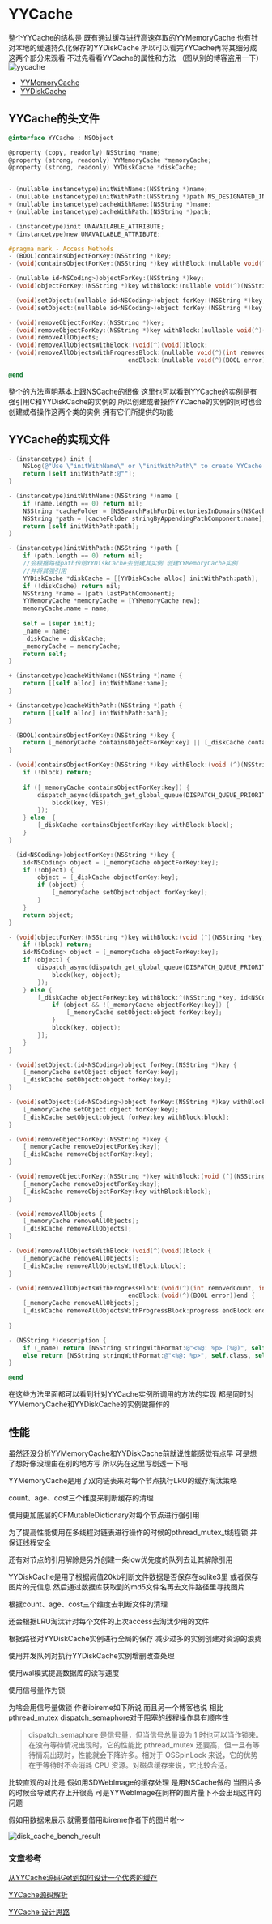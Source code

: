 # YYCache

整个YYCache的结构是 既有通过缓存进行高速存取的YYMemoryCache 也有针对本地的缓速持久化保存的YYDiskCache 所以可以看完YYCache再将其细分成这两个部分来观看 不过先看看YYCache的属性和方法 （图从别的博客盗用一下）![yycache](./Pics/yycache.jpg)

* [YYMemoryCache](./YYMemoryCache)
* [YYDiskCache](./YYDiskCache)

## YYCache的头文件

```objective-c
@interface YYCache : NSObject

@property (copy, readonly) NSString *name;
@property (strong, readonly) YYMemoryCache *memoryCache;
@property (strong, readonly) YYDiskCache *diskCache;


- (nullable instancetype)initWithName:(NSString *)name;
- (nullable instancetype)initWithPath:(NSString *)path NS_DESIGNATED_INITIALIZER;
+ (nullable instancetype)cacheWithName:(NSString *)name;
+ (nullable instancetype)cacheWithPath:(NSString *)path;

- (instancetype)init UNAVAILABLE_ATTRIBUTE;
+ (instancetype)new UNAVAILABLE_ATTRIBUTE;

#pragma mark - Access Methods
- (BOOL)containsObjectForKey:(NSString *)key;
- (void)containsObjectForKey:(NSString *)key withBlock:(nullable void(^)(NSString *key, BOOL contains))block;

- (nullable id<NSCoding>)objectForKey:(NSString *)key;
- (void)objectForKey:(NSString *)key withBlock:(nullable void(^)(NSString *key, id<NSCoding> object))block;

- (void)setObject:(nullable id<NSCoding>)object forKey:(NSString *)key;
- (void)setObject:(nullable id<NSCoding>)object forKey:(NSString *)key withBlock:(nullable void(^)(void))block;

- (void)removeObjectForKey:(NSString *)key;
- (void)removeObjectForKey:(NSString *)key withBlock:(nullable void(^)(NSString *key))block;
- (void)removeAllObjects;
- (void)removeAllObjectsWithBlock:(void(^)(void))block;
- (void)removeAllObjectsWithProgressBlock:(nullable void(^)(int removedCount, int totalCount))progress
                                 endBlock:(nullable void(^)(BOOL error))end;

@end
```

整个的方法声明基本上跟NSCache的很像 这里也可以看到YYCache的实例是有强引用C和YYDiskCache的实例的 所以创建或者操作YYCache的实例的同时也会创建或者操作这两个类的实例 拥有它们所提供的功能

## YYCache的实现文件

```objective-c
- (instancetype) init {
    NSLog(@"Use \"initWithName\" or \"initWithPath\" to create YYCache instance.");
    return [self initWithPath:@""];
}

- (instancetype)initWithName:(NSString *)name {
    if (name.length == 0) return nil;
    NSString *cacheFolder = [NSSearchPathForDirectoriesInDomains(NSCachesDirectory, NSUserDomainMask, YES) firstObject];
    NSString *path = [cacheFolder stringByAppendingPathComponent:name];
    return [self initWithPath:path];
}

- (instancetype)initWithPath:(NSString *)path {
    if (path.length == 0) return nil;
    //会根据路径path传给YYDiskCache去创建其实例 创建YYMemoryCache实例
    //并将其强引用
    YYDiskCache *diskCache = [[YYDiskCache alloc] initWithPath:path];
    if (!diskCache) return nil;
    NSString *name = [path lastPathComponent];
    YYMemoryCache *memoryCache = [YYMemoryCache new];
    memoryCache.name = name;
    
    self = [super init];
    _name = name;
    _diskCache = diskCache;
    _memoryCache = memoryCache;
    return self;
}

+ (instancetype)cacheWithName:(NSString *)name {
    return [[self alloc] initWithName:name];
}

+ (instancetype)cacheWithPath:(NSString *)path {
    return [[self alloc] initWithPath:path];
}

- (BOOL)containsObjectForKey:(NSString *)key {
    return [_memoryCache containsObjectForKey:key] || [_diskCache containsObjectForKey:key];
}

- (void)containsObjectForKey:(NSString *)key withBlock:(void (^)(NSString *key, BOOL contains))block {
    if (!block) return;
    
    if ([_memoryCache containsObjectForKey:key]) {
        dispatch_async(dispatch_get_global_queue(DISPATCH_QUEUE_PRIORITY_DEFAULT, 0), ^{
            block(key, YES);
        });
    } else  {
        [_diskCache containsObjectForKey:key withBlock:block];
    }
}

- (id<NSCoding>)objectForKey:(NSString *)key {
    id<NSCoding> object = [_memoryCache objectForKey:key];
    if (!object) {
        object = [_diskCache objectForKey:key];
        if (object) {
            [_memoryCache setObject:object forKey:key];
        }
    }
    return object;
}

- (void)objectForKey:(NSString *)key withBlock:(void (^)(NSString *key, id<NSCoding> object))block {
    if (!block) return;
    id<NSCoding> object = [_memoryCache objectForKey:key];
    if (object) {
        dispatch_async(dispatch_get_global_queue(DISPATCH_QUEUE_PRIORITY_DEFAULT, 0), ^{
            block(key, object);
        });
    } else {
        [_diskCache objectForKey:key withBlock:^(NSString *key, id<NSCoding> object) {
            if (object && ![_memoryCache objectForKey:key]) {
                [_memoryCache setObject:object forKey:key];
            }
            block(key, object);
        }];
    }
}

- (void)setObject:(id<NSCoding>)object forKey:(NSString *)key {
    [_memoryCache setObject:object forKey:key];
    [_diskCache setObject:object forKey:key];
}

- (void)setObject:(id<NSCoding>)object forKey:(NSString *)key withBlock:(void (^)(void))block {
    [_memoryCache setObject:object forKey:key];
    [_diskCache setObject:object forKey:key withBlock:block];
}

- (void)removeObjectForKey:(NSString *)key {
    [_memoryCache removeObjectForKey:key];
    [_diskCache removeObjectForKey:key];
}

- (void)removeObjectForKey:(NSString *)key withBlock:(void (^)(NSString *key))block {
    [_memoryCache removeObjectForKey:key];
    [_diskCache removeObjectForKey:key withBlock:block];
}

- (void)removeAllObjects {
    [_memoryCache removeAllObjects];
    [_diskCache removeAllObjects];
}

- (void)removeAllObjectsWithBlock:(void(^)(void))block {
    [_memoryCache removeAllObjects];
    [_diskCache removeAllObjectsWithBlock:block];
}

- (void)removeAllObjectsWithProgressBlock:(void(^)(int removedCount, int totalCount))progress
                                 endBlock:(void(^)(BOOL error))end {
    [_memoryCache removeAllObjects];
    [_diskCache removeAllObjectsWithProgressBlock:progress endBlock:end];
    
}

- (NSString *)description {
    if (_name) return [NSString stringWithFormat:@"<%@: %p> (%@)", self.class, self, _name];
    else return [NSString stringWithFormat:@"<%@: %p>", self.class, self];
}

@end
```

在这些方法里面都可以看到针对YYCache实例所调用的方法的实现 都是同时对YYMemoryCache和YYDiskCache的实例做操作的

## 性能

虽然还没分析YYMemoryCache和YYDiskCache前就说性能感觉有点早 可是想了想好像没理由在别的地方写 所以先在这里写剧透一下吧

YYMemoryCache是用了双向链表来对每个节点执行LRU的缓存淘汰策略

count、age、cost三个维度来判断缓存的清理

使用更加底层的CFMutableDictionary对每个节点进行强引用

为了提高性能使用在多线程对链表进行操作的时候的pthread_mutex_t线程锁 并保证线程安全

还有对节点的引用解除是另外创建一条low优先度的队列去让其解除引用

 YYDiskCache是用了根据阙值20kb判断文件数据是否保存在sqlite3里 或者保存图片的元信息 然后通过数据库获取到的md5文件名再去文件路径里寻找图片

根据count、age、cost三个维度去判断文件的清理

还会根据LRU淘汰针对每个文件的上次access去淘汰少用的文件

根据路径对YYDiskCache实例进行全局的保存 减少过多的实例创建对资源的浪费

使用并发队列对执行YYDiskCache实例增删改查处理

使用wal模式提高数据库的读写速度

使用信号量作为锁

为啥会用信号量做锁 作者ibireme如下所说 而且另一个博客也说 相比pthread_mutex dispatch_semaphore对于阻塞的线程操作具有顺序性

> dispatch_semaphore 是信号量，但当信号总量设为 1 时也可以当作锁来。在没有等待情况出现时，它的性能比 pthread_mutex 还要高，但一旦有等待情况出现时，性能就会下降许多。相对于 OSSpinLock 来说，它的优势在于等待时不会消耗 CPU 资源。对磁盘缓存来说，它比较合适。

比较直观的对比是 假如用SDWebImage的缓存处理 是用NSCache做的 当图片多的时候会导致内存上升很高 可是YYWebImage在同样的图片量下不会出现这样的问题 

假如用数据来展示 就需要借用ibireme作者下的图片啦～

![disk_cache_bench_result](./Pics/disk_cache_bench_result.png)

### 文章参考

[从YYCache源码Get到如何设计一个优秀的缓存](https://lision.me/yycache/)

[YYCache源码解析](https://knightsj.github.io/2018/01/23/YYCache%20源码解析/)

[YYCache 设计思路](https://blog.ibireme.com/2015/10/26/yycache/)